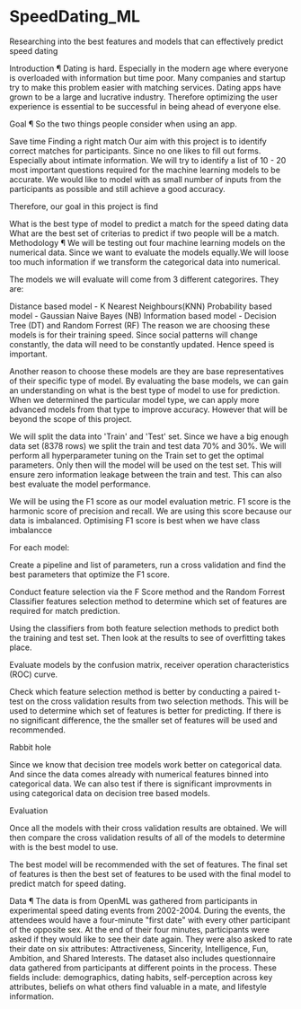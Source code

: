 # SpeedDating_ML
Researching into the best features and models that can effectively predict speed dating

Introduction ¶
Dating is hard. Especially in the modern age where everyone is overloaded with information but time poor. Many companies and startup try to make this problem easier with matching services. Dating apps have grown to be a large and lucrative industry. Therefore optimizing the user experience is essential to be successful in being ahead of everyone else. 

Goal ¶
So the two things people consider when using an app.

Save time
Finding a right match
Our aim with this project is to identify correct matches for participants. Since no one likes to fill out forms. Especially about intimate information. We will try to identify a list of 10 - 20 most important questions required for the machine learning models to be accurate. We would like to model with as small number of inputs from the participants as possible and still achieve a good accuracy.

Therefore, our goal in this project is find

What is the best type of model to predict a match for the speed dating data
What are the best set of criterias to predict if two people will be a match.
Methodology ¶
We will be testing out four machine learning models on the numerical data. Since we want to evaluate the models equally.We will loose too much information if we transform the categorical data into numerical.

The models we will evaluate will come from 3 different categorires. They are:

Distance based model - K Nearest Neighbours(KNN)
Probability based model - Gaussian Naive Bayes (NB)
Information based model - Decision Tree (DT) and Random Forrest (RF)
The reason we are choosing these models is for their training speed. Since social patterns will change constantly, the data will need to be constantly updated. Hence speed is important.

Another reason to choose these models are they are base representatives of their specific type of model. By evaluating the base models, we can gain an understanding on what is the best type of model to use for prediction. When we determined the particular model type, we can apply more advanced models from that type to improve accuracy. However that will be beyond the scope of this project.

We will split the data into 'Train' and 'Test' set. Since we have a big enough data set (8378 rows) we split the train and test data 70% and 30%. We will perform all hyperparameter tuning on the Train set to get the optimal parameters. Only then will the model will be used on the test set. This will ensure zero information leakage between the train and test. This can also best evaluate the model performance.

We will be using the F1 score as our model evaluation metric. F1 score is the harmonic score of precision and recall. We are using this score because our data is imbalanced. Optimising F1 score is best when we have class imbalancce

For each model:

Create a pipeline and list of parameters, run a cross validation and find the best parameters that optimize the F1 score.

Conduct feature selection via the F Score method and the Random Forrest Classifier features selection method to determine which set of features are required for match prediction.

Using the classifiers from both feature selection methods to predict both the training and test set. Then look at the results to see of overfitting takes place.

Evaluate models by the confusion matrix, receiver operation characteristics (ROC) curve.

Check which feature selection method is better by conducting a paired t-test on the cross validation results from two selection methods. This will be used to determine which set of features is better for predicting. If there is no significant difference, the the smaller set of features will be used and recommended.

Rabbit hole

Since we know that decision tree models work better on categorical data. And since the data comes already with numerical features binned into categorical data. We can also test if there is significant improvments in using categorical data on decision tree based models.

Evaluation

Once all the models with their cross validation results are obtained. We will then compare the cross validation results of all of the models to determine with is the best model to use.

The best model will be recommended with the set of features. The final set of features is then the best set of features to be used with the final model to predict match for speed dating.

Data ¶
The data is from OpenML was gathered from participants in experimental speed dating events from 2002-2004. During the events, the attendees would have a four-minute "first date" with every other participant of the opposite sex. At the end of their four minutes, participants were asked if they would like to see their date again. They were also asked to rate their date on six attributes: Attractiveness, Sincerity, Intelligence, Fun, Ambition, and Shared Interests. The dataset also includes questionnaire data gathered from participants at different points in the process. These fields include: demographics, dating habits, self-perception across key attributes, beliefs on what others find valuable in a mate, and lifestyle information.
